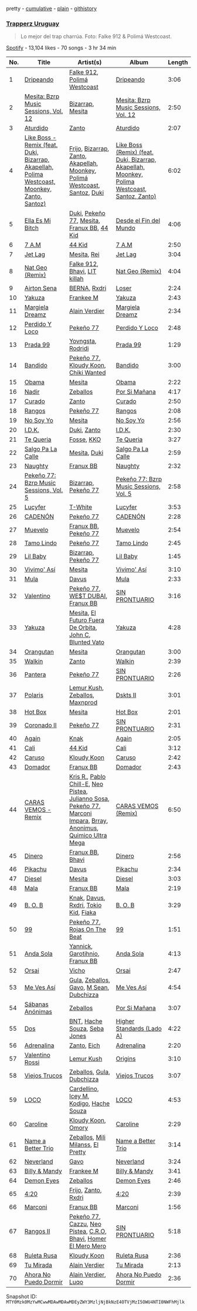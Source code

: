 pretty - [cumulative](/playlists/cumulative/37i9dQZF1DX5DGKC3XcKsx.md) - [plain](/playlists/plain/37i9dQZF1DX5DGKC3XcKsx) - [githistory](https://github.githistory.xyz/mackorone/spotify-playlist-archive/blob/main/playlists/plain/37i9dQZF1DX5DGKC3XcKsx)

### [Trapperz Uruguay](https://open.spotify.com/playlist/37i9dQZF1DX5DGKC3XcKsx)

> Lo mejor del trap charrúa\. Foto: Falke 912 & Polimá Westcoast.

[Spotify](https://open.spotify.com/user/spotify) - 13,104 likes - 70 songs - 3 hr 34 min

| No. | Title | Artist(s) | Album | Length |
|---|---|---|---|---|
| 1 | [Dripeando](https://open.spotify.com/track/2x1s3TXM1fvVzCAd1Suf4T) | [Falke 912](https://open.spotify.com/artist/2UGqLkLUByrbH1P7d9ThUo), [Polimá Westcoast](https://open.spotify.com/artist/768O5GliF0bqscyghggrbE) | [Dripeando](https://open.spotify.com/album/4tg4Sy7PgIkiMgMzEDEdWq) | 3:06 |
| 2 | [Mesita: Bzrp Music Sessions, Vol\. 12](https://open.spotify.com/track/1tYHgSaQDSYHRVMGgDnTdk) | [Bizarrap](https://open.spotify.com/artist/716NhGYqD1jl2wI1Qkgq36), [Mesita](https://open.spotify.com/artist/2IKdK6PbitvCiXt1t2bPU6) | [Mesita: Bzrp Music Sessions, Vol\. 12](https://open.spotify.com/album/2BMY1CRlopwdBKH5P0sjMj) | 2:50 |
| 3 | [Aturdido](https://open.spotify.com/track/2D7z2aQ5m29sz7O4atGKrf) | [Zanto](https://open.spotify.com/artist/4z1EZw4oQOS65xBnx95O60) | [Aturdido](https://open.spotify.com/album/4v6M2FKVF4mh3fmcITcx2j) | 2:07 |
| 4 | [Like Boss \- Remix \(feat\. Duki, Bizarrap, Akapellah, Polima Westcoast, Moonkey, Zanto, Santoz\)](https://open.spotify.com/track/2H2pkZBzWDX2TzGW7sp014) | [Frijo](https://open.spotify.com/artist/4D2d63igYEdzhzFnxrSow7), [Bizarrap](https://open.spotify.com/artist/716NhGYqD1jl2wI1Qkgq36), [Zanto](https://open.spotify.com/artist/4z1EZw4oQOS65xBnx95O60), [Akapellah](https://open.spotify.com/artist/6fMZytDgX1Q9OV6ndSugym), [Moonkey](https://open.spotify.com/artist/3qiQUUvazYmo7tBgQeb2rf), [Polimá Westcoast](https://open.spotify.com/artist/768O5GliF0bqscyghggrbE), [Santoz](https://open.spotify.com/artist/3TBQtYdNFCgig6ZrFUJkLx), [Duki](https://open.spotify.com/artist/1bAftSH8umNcGZ0uyV7LMg) | [Like Boss \(Remix\) \(feat\. Duki, Bizarrap, Akapellah, Moonkey, Polima Westcoast, Santoz, Zanto\)](https://open.spotify.com/album/5nFrn5iITgj3ScvqIUcKP1) | 6:02 |
| 5 | [Ella Es Mi Bitch](https://open.spotify.com/track/6gAhoYC40nPWRXfc5Gq04H) | [Duki](https://open.spotify.com/artist/1bAftSH8umNcGZ0uyV7LMg), [Pekeño 77](https://open.spotify.com/artist/5eIRbSES1yeGSBuqZ4xvuD), [Mesita](https://open.spotify.com/artist/2IKdK6PbitvCiXt1t2bPU6), [Franux BB](https://open.spotify.com/artist/1iblTHYdU8q8t8nH4sHl8A), [44 Kid](https://open.spotify.com/artist/6C5H5G8EN1hu9N1wtOF5Wb) | [Desde el Fin del Mundo](https://open.spotify.com/album/3MKQjYpaES80tFP7Qo2zH0) | 4:06 |
| 6 | [7 A.M](https://open.spotify.com/track/2H9xMTGgWM7gTcIVgzKzSV) | [44 Kid](https://open.spotify.com/artist/6C5H5G8EN1hu9N1wtOF5Wb) | [7 A.M](https://open.spotify.com/album/5OYAGfU1tMNwH7kwgQnpYa) | 2:50 |
| 7 | [Jet Lag](https://open.spotify.com/track/4ftH6O3bvfEB4EO04K2xIM) | [Mesita](https://open.spotify.com/artist/2IKdK6PbitvCiXt1t2bPU6), [Rei](https://open.spotify.com/artist/4IG1SDlwgNKzqTmjBrvY3K) | [Jet Lag](https://open.spotify.com/album/6FnkMBlsYoeC0RlHukY935) | 3:04 |
| 8 | [Nat Geo \(Remix\)](https://open.spotify.com/track/4ftg5EDTuJw7gIlTi9LC7d) | [Falke 912](https://open.spotify.com/artist/2UGqLkLUByrbH1P7d9ThUo), [Bhavi](https://open.spotify.com/artist/7fT2Me47PQ8T7954PKrcwR), [LIT killah](https://open.spotify.com/artist/1vqR17Iv8VFdzure1TAXEq) | [Nat Geo \(Remix\)](https://open.spotify.com/album/4mQCYm9dzempb87XCrQCCC) | 4:04 |
| 9 | [Airton Sena](https://open.spotify.com/track/0AMgSWPInzBYqVuuNqD7q5) | [BERNA](https://open.spotify.com/artist/0pu9CItC6Ei7YDVdP7Bz1f), [Rxdri](https://open.spotify.com/artist/2Ih4Ih8PVFoAZmXFChOwAR) | [Loser](https://open.spotify.com/album/1woYPuvg5mxx3ebdwrpVaj) | 2:24 |
| 10 | [Yakuza](https://open.spotify.com/track/737DzXIpX8200dVRur7f1z) | [Frankee M](https://open.spotify.com/artist/4KyVsdUsXayts4oE0lMFPR) | [Yakuza](https://open.spotify.com/album/20zN2kTh1BuRzFF913wCZc) | 2:43 |
| 11 | [Margiela Dreamz](https://open.spotify.com/track/4oDH0GJkBdhDItWAAF8ozG) | [Alain Verdier](https://open.spotify.com/artist/0GbTibx6jki0CWRaf9JLSa) | [Margiela Dreamz](https://open.spotify.com/album/3febdd6JSLfuBRE5k9iVwB) | 2:34 |
| 12 | [Perdido Y Loco](https://open.spotify.com/track/152G4mNuk9f5bdsBXNJw5k) | [Pekeño 77](https://open.spotify.com/artist/5eIRbSES1yeGSBuqZ4xvuD) | [Perdido Y Loco](https://open.spotify.com/album/0nJDjNwAfW1LyGaLay9hwV) | 2:48 |
| 13 | [Prada 99](https://open.spotify.com/track/6XBQV8AJqJYdW6SSmChJlT) | [Yovngsta](https://open.spotify.com/artist/6Sf5W6A6Q1m9suLf47h4tT), [Rodridi](https://open.spotify.com/artist/6ASGA8HXm5wcYHk0dBteDv) | [Prada 99](https://open.spotify.com/album/2w0Mb7M5AprdbyiisbBxCp) | 1:29 |
| 14 | [Bandido](https://open.spotify.com/track/7lrQHJALQdGhjvoeYAqwj7) | [Pekeño 77](https://open.spotify.com/artist/5eIRbSES1yeGSBuqZ4xvuD), [Kloudy Koon](https://open.spotify.com/artist/5b1CYOC0HvTPzWSawMATPv), [Chiki Wanted](https://open.spotify.com/artist/33jFO9W9LzOFYLwdPcs97O) | [Bandido](https://open.spotify.com/album/399hcbeQG2iJ4rkMpEwNnM) | 3:00 |
| 15 | [Obama](https://open.spotify.com/track/4Pe7K3i2JWTdL2x5ZmGW15) | [Mesita](https://open.spotify.com/artist/2IKdK6PbitvCiXt1t2bPU6) | [Obama](https://open.spotify.com/album/1e6cbBUcVLlGDth1BLVAom) | 2:22 |
| 16 | [Nadir](https://open.spotify.com/track/4PSBZbrqnlOX0tCbVzhmu7) | [Zeballos](https://open.spotify.com/artist/5ayyPSqoObeTOj1UGtM79C) | [Por Si Mañana](https://open.spotify.com/album/0EK7wOGPTR2Mvbf4ddWvT0) | 4:17 |
| 17 | [Curado](https://open.spotify.com/track/3s3Da465rZm9rhGaxlAkZt) | [Zanto](https://open.spotify.com/artist/4z1EZw4oQOS65xBnx95O60) | [Curado](https://open.spotify.com/album/5OdV85nPdRmu2jqdHxys4e) | 2:50 |
| 18 | [Rangos](https://open.spotify.com/track/0ZeQFWUwICisBLXNFtlsAY) | [Pekeño 77](https://open.spotify.com/artist/5eIRbSES1yeGSBuqZ4xvuD) | [Rangos](https://open.spotify.com/album/1cLqKrL2fed5ARiR8qJF3x) | 2:08 |
| 19 | [No Soy Yo](https://open.spotify.com/track/64z5CqcwEqEqncSZ1iILQ4) | [Mesita](https://open.spotify.com/artist/2IKdK6PbitvCiXt1t2bPU6) | [No Soy Yo](https://open.spotify.com/album/4kJ0ZhiZJBEcQgULwrKpO8) | 2:56 |
| 20 | [I.D.K.](https://open.spotify.com/track/0Et7R62PgWXXWPeA3N33g2) | [Duki](https://open.spotify.com/artist/1bAftSH8umNcGZ0uyV7LMg), [Zanto](https://open.spotify.com/artist/4z1EZw4oQOS65xBnx95O60) | [I.D.K.](https://open.spotify.com/album/5ISGPxLsYX94QcADA2rum5) | 2:30 |
| 21 | [Te Queria](https://open.spotify.com/track/5VAyqQT8B4AtfZWCguR0Jd) | [Fosse](https://open.spotify.com/artist/2PCb69QCbQJvBJF9tuWcNo), [KKO](https://open.spotify.com/artist/5vqML5YrVETt2HBhovmnNv) | [Te Queria](https://open.spotify.com/album/3FmgeB9WRmAQZltG18v83i) | 3:27 |
| 22 | [Salgo Pa La Calle](https://open.spotify.com/track/1OSMYyDIhuLzTskju4MTO7) | [Mesita](https://open.spotify.com/artist/2IKdK6PbitvCiXt1t2bPU6), [Duki](https://open.spotify.com/artist/1bAftSH8umNcGZ0uyV7LMg) | [Salgo Pa La Calle](https://open.spotify.com/album/3RI95RhBmxx7hMrB7vjW7a) | 2:59 |
| 23 | [Naughty](https://open.spotify.com/track/5aM5URUpie6O3kbjC9ve8o) | [Franux BB](https://open.spotify.com/artist/1iblTHYdU8q8t8nH4sHl8A) | [Naughty](https://open.spotify.com/album/3c8f0xpg7l1BwDjETI0hPs) | 2:32 |
| 24 | [Pekeño 77: Bzrp Music Sessions, Vol\. 5](https://open.spotify.com/track/06lC5NkXlLK9Ag99zuMnvw) | [Bizarrap](https://open.spotify.com/artist/716NhGYqD1jl2wI1Qkgq36), [Pekeño 77](https://open.spotify.com/artist/5eIRbSES1yeGSBuqZ4xvuD) | [Pekeño 77: Bzrp Music Sessions, Vol\. 5](https://open.spotify.com/album/0s8c9YWh0NWlhxaxhzHfWD) | 2:58 |
| 25 | [Lucyfer](https://open.spotify.com/track/19mCFZhJU1VNB2L3OCn9Fi) | [T\-White](https://open.spotify.com/artist/5KxDYkibhhz4LGCJaWqWd3) | [Lucyfer](https://open.spotify.com/album/6QBNPNrXMbAMKhj5DbxEMg) | 3:53 |
| 26 | [CADENÓN](https://open.spotify.com/track/0d2lAzPqNy9VWcWXz2aePk) | [Pekeño 77](https://open.spotify.com/artist/5eIRbSES1yeGSBuqZ4xvuD) | [CADENÓN](https://open.spotify.com/album/76QFmNhgS4obmgDzS51cb5) | 2:28 |
| 27 | [Muevelo](https://open.spotify.com/track/28heACAY3yarHfx2WrYP23) | [Franux BB](https://open.spotify.com/artist/1iblTHYdU8q8t8nH4sHl8A), [Pekeño 77](https://open.spotify.com/artist/5eIRbSES1yeGSBuqZ4xvuD) | [Muevelo](https://open.spotify.com/album/2GBfi6oxh7wm0PvToG5YrA) | 2:54 |
| 28 | [Tamo Lindo](https://open.spotify.com/track/4gplPs2PkpRb00Yj46q20l) | [Pekeño 77](https://open.spotify.com/artist/5eIRbSES1yeGSBuqZ4xvuD) | [Tamo Lindo](https://open.spotify.com/album/5AhpFYS3k7veyUsI0VTOxA) | 2:45 |
| 29 | [Lil Baby](https://open.spotify.com/track/49rpYHsEJU2HK826B3rxPq) | [Bizarrap](https://open.spotify.com/artist/716NhGYqD1jl2wI1Qkgq36), [Pekeño 77](https://open.spotify.com/artist/5eIRbSES1yeGSBuqZ4xvuD) | [Lil Baby](https://open.spotify.com/album/6s9ATpyVUh4xieEuoFoXmq) | 1:45 |
| 30 | [Vivimo' Así](https://open.spotify.com/track/5rZ9x55jPqUcXGLxBd2Fnt) | [Mesita](https://open.spotify.com/artist/2IKdK6PbitvCiXt1t2bPU6) | [Vivimo' Así](https://open.spotify.com/album/69d66xYUwQVvs8i3oag2c3) | 3:10 |
| 31 | [Mula](https://open.spotify.com/track/2yKhhMAFFXFrGxXi9KkICR) | [Davus](https://open.spotify.com/artist/2Gxaf60UDXKrmcIhEjULSk) | [Mula](https://open.spotify.com/album/1gioYZU1SjcBIgLMoKBt07) | 2:33 |
| 32 | [Valentino](https://open.spotify.com/track/7xA1kJmYtW1SY3uWarCf2T) | [Pekeño 77](https://open.spotify.com/artist/5eIRbSES1yeGSBuqZ4xvuD), [WE$T DUBAI](https://open.spotify.com/artist/0ThxHJx0ElqLD8h2Compyq), [Franux BB](https://open.spotify.com/artist/1iblTHYdU8q8t8nH4sHl8A) | [SIN PRONTUARIO](https://open.spotify.com/album/0JhThijVyy7mFSewn2Bkgx) | 3:16 |
| 33 | [Yakuza](https://open.spotify.com/track/0gPM83N4pcucaFMNbUX2eR) | [Mesita](https://open.spotify.com/artist/2IKdK6PbitvCiXt1t2bPU6), [El Futuro Fuera De Orbita](https://open.spotify.com/artist/7thOJx5gcuoJcEcaoHsPAk), [John C](https://open.spotify.com/artist/66lf5bQo2BIEue1pxfgxQS), [Blunted Vato](https://open.spotify.com/artist/15RLdM61VHtknTIYIuNviR) | [Yakuza](https://open.spotify.com/album/4njpct4ZRvdI4ZsdrkRyQo) | 4:28 |
| 34 | [Orangutan](https://open.spotify.com/track/1Ytlu66YWuZDcgwjwOeix8) | [Mesita](https://open.spotify.com/artist/2IKdK6PbitvCiXt1t2bPU6) | [Orangutan](https://open.spotify.com/album/5470pf2kOxCht3U7laZO3K) | 3:00 |
| 35 | [Walkin](https://open.spotify.com/track/5qXCp9EZIGn0iDh1iUn5cj) | [Zanto](https://open.spotify.com/artist/4z1EZw4oQOS65xBnx95O60) | [Walkin](https://open.spotify.com/album/5O58w93Xm9toNdcT4zKtUt) | 2:39 |
| 36 | [Pantera](https://open.spotify.com/track/1CodTczherooLAQWXobnCk) | [Pekeño 77](https://open.spotify.com/artist/5eIRbSES1yeGSBuqZ4xvuD) | [SIN PRONTUARIO](https://open.spotify.com/album/0JhThijVyy7mFSewn2Bkgx) | 2:26 |
| 37 | [Polaris](https://open.spotify.com/track/2zCsasxMJ1KpTl8uWJSG2s) | [Lemur Kush](https://open.spotify.com/artist/3dZRodtVGMHccB1qQAcJAq), [Zeballos](https://open.spotify.com/artist/5ayyPSqoObeTOj1UGtM79C), [Maxnprod](https://open.spotify.com/artist/46bWo9I0KV3GEaUth5sB3T) | [Dskts II](https://open.spotify.com/album/1619KiZpoSUpEmVBiKl8jj) | 3:01 |
| 38 | [Hot Box](https://open.spotify.com/track/2GintlSiqb7EQiPJwa3etY) | [Mesita](https://open.spotify.com/artist/2IKdK6PbitvCiXt1t2bPU6) | [Hot Box](https://open.spotify.com/album/1ts9do5lw5wt3Fa1H4iV3o) | 2:01 |
| 39 | [Coronado II](https://open.spotify.com/track/4qWRrGNTuWaE1fJuLCv4zN) | [Pekeño 77](https://open.spotify.com/artist/5eIRbSES1yeGSBuqZ4xvuD) | [SIN PRONTUARIO](https://open.spotify.com/album/0JhThijVyy7mFSewn2Bkgx) | 2:31 |
| 40 | [Again](https://open.spotify.com/track/4whT7h05caeS8PycSBRI2P) | [Knak](https://open.spotify.com/artist/3IYKcXI1sFqT1ZtfyoW55C) | [Again](https://open.spotify.com/album/1w15Pfpc6NrfY0ciKz7pxo) | 2:05 |
| 41 | [Cali](https://open.spotify.com/track/6IWck0QI8n33UH2GZYq0HE) | [44 Kid](https://open.spotify.com/artist/6C5H5G8EN1hu9N1wtOF5Wb) | [Cali](https://open.spotify.com/album/45LvR7dWKVNLzoxFVEPwt5) | 3:12 |
| 42 | [Caruso](https://open.spotify.com/track/28tCRcgXZoujhWaQLj2i6a) | [Kloudy Koon](https://open.spotify.com/artist/5b1CYOC0HvTPzWSawMATPv) | [Caruso](https://open.spotify.com/album/4jOFyt3sHYRHxsc3RDhBEj) | 2:42 |
| 43 | [Domador](https://open.spotify.com/track/34DUbd3nYikXkPmdrLH6vw) | [Franux BB](https://open.spotify.com/artist/1iblTHYdU8q8t8nH4sHl8A) | [Domador](https://open.spotify.com/album/4EQqaciQsB6WSPEIlW0cnH) | 2:43 |
| 44 | [CARAS VEMOS \- Remix](https://open.spotify.com/track/45bDKqcXUgd7IVAvFYsTTe) | [Kris R.](https://open.spotify.com/artist/3i6lAgVHplDXb6zrjIeBeK), [Pablo Chill\-E](https://open.spotify.com/artist/2XcZshqzPKm3iZcmt73R8D), [Neo Pistea](https://open.spotify.com/artist/01m2XZ7m7rAz6KY3scTdaV), [Julianno Sosa](https://open.spotify.com/artist/4IC2X34tZmHG3VfTbpzvwL), [Pekeño 77](https://open.spotify.com/artist/5eIRbSES1yeGSBuqZ4xvuD), [Marconi Impara](https://open.spotify.com/artist/3AP96neoRZgep3w7wvhubP), [Brray](https://open.spotify.com/artist/1GKIlPFdcewHtpDVCQ8zmJ), [Anonimus](https://open.spotify.com/artist/62lbdm09j0QUbWB7SqCJvt), [Quimico Ultra Mega](https://open.spotify.com/artist/3tZdknQnzsVIIdaGCTj4RX) | [CARAS VEMOS \(Remix\)](https://open.spotify.com/album/6YDlWZ01O0RboiJIOs00Tz) | 6:50 |
| 45 | [Dinero](https://open.spotify.com/track/6LR3JSxtiYV6bP8sAAbpu1) | [Franux BB](https://open.spotify.com/artist/1iblTHYdU8q8t8nH4sHl8A), [Bhavi](https://open.spotify.com/artist/7fT2Me47PQ8T7954PKrcwR) | [Dinero](https://open.spotify.com/album/5YIAtJSbvBhSDfiniUotRG) | 2:56 |
| 46 | [Pikachu](https://open.spotify.com/track/2nFjLOG4IzRSMJVKFmLhYd) | [Davus](https://open.spotify.com/artist/2Gxaf60UDXKrmcIhEjULSk) | [Pikachu](https://open.spotify.com/album/2ttrs7u5sWk7uEwZiddQGr) | 2:34 |
| 47 | [Diesel](https://open.spotify.com/track/6R4Wd9RoM1EgVw0BGXvk7E) | [Mesita](https://open.spotify.com/artist/2IKdK6PbitvCiXt1t2bPU6) | [Diesel](https://open.spotify.com/album/07cdRKFYt5bF64tmsxf5Gi) | 3:03 |
| 48 | [Mala](https://open.spotify.com/track/4EwdS4w1dmiCPOGxM1jgXK) | [Franux BB](https://open.spotify.com/artist/1iblTHYdU8q8t8nH4sHl8A) | [Mala](https://open.spotify.com/album/6LlsoZwRSKHZxoei4mi3LJ) | 2:19 |
| 49 | [B\. O\. B](https://open.spotify.com/track/4cXjkpjYYu0V4UC4FOgwko) | [Knak](https://open.spotify.com/artist/3IYKcXI1sFqT1ZtfyoW55C), [Davus](https://open.spotify.com/artist/2Gxaf60UDXKrmcIhEjULSk), [Rxdri](https://open.spotify.com/artist/2Ih4Ih8PVFoAZmXFChOwAR), [Tokio Kid](https://open.spotify.com/artist/7LbAa0SzZBV93ZBEAfbybU), [Fiaka](https://open.spotify.com/artist/4WnQ5jwWJqzFPWIY4ehuGk) | [B\. O\. B](https://open.spotify.com/album/1VbDvnmTijKQOgu9diqVHd) | 3:29 |
| 50 | [99](https://open.spotify.com/track/4Vh2SFz8KR3qLTSP4wPHoN) | [Pekeño 77](https://open.spotify.com/artist/5eIRbSES1yeGSBuqZ4xvuD), [Rojas On The Beat](https://open.spotify.com/artist/48yQpzWYzshNnJ2bmruUS5) | [99](https://open.spotify.com/album/5eMMBUpQsX7SpwbHaAXxPx) | 1:51 |
| 51 | [Anda Sola](https://open.spotify.com/track/5TTK8WMXJOwvgXgexMxlCc) | [Yannick](https://open.spotify.com/artist/6sS7188uJ5srzBOE8MnZZd), [Garotihnio](https://open.spotify.com/artist/1RJLHuc4Gpbsm8fLhTUz33), [Franux BB](https://open.spotify.com/artist/1iblTHYdU8q8t8nH4sHl8A) | [Anda Sola](https://open.spotify.com/album/7DtLZineSoRw24eCiqSczB) | 4:13 |
| 52 | [Orsai](https://open.spotify.com/track/76ZjOycIytweoimhlJdSWo) | [Vicho](https://open.spotify.com/artist/1PwkgBMwCn6Wt4F1wj0S8S) | [Orsai](https://open.spotify.com/album/22yL4tDi8E9S2MAt0RZQaQ) | 2:47 |
| 53 | [Me Ves Así](https://open.spotify.com/track/3MFXe3XuFMCbD4duDv9Q5H) | [Gula](https://open.spotify.com/artist/0z6vMOXncHabKtz4zNC7dB), [Zeballos](https://open.spotify.com/artist/5ayyPSqoObeTOj1UGtM79C), [Gavo](https://open.spotify.com/artist/6a4vjdtgYYdro1VozKKhA1), [M Sean](https://open.spotify.com/artist/2MnCysmz9o28SiZKwc5GBd), [Dubchizza](https://open.spotify.com/artist/04i3ncIq7vjYE2N5Wl7q52) | [Me Ves Así](https://open.spotify.com/album/7497VjO5oR6iu1I8SX96nX) | 4:54 |
| 54 | [Sábanas Anónimas](https://open.spotify.com/track/3onL7etNXsBumOa4HmFnqE) | [Zeballos](https://open.spotify.com/artist/5ayyPSqoObeTOj1UGtM79C) | [Por Si Mañana](https://open.spotify.com/album/0EK7wOGPTR2Mvbf4ddWvT0) | 3:07 |
| 55 | [Dos](https://open.spotify.com/track/6YrxXC8qq1kLvhtUZ8ybkf) | [BNT](https://open.spotify.com/artist/5QPQ1ZQFmow6eoSsscq33K), [Hache Souza](https://open.spotify.com/artist/1yQiZJTb5BgGi69eTkgqMW), [Seba Jones](https://open.spotify.com/artist/2FbKpBqa4bdoDiYIklpw3V) | [Higher Standards \(Lado A\)](https://open.spotify.com/album/6pglBdAozqBiOiF1hDNd1Y) | 4:22 |
| 56 | [Adrenalina](https://open.spotify.com/track/02oBBhwqrj7c6iCOMrIM6N) | [Zanto](https://open.spotify.com/artist/4z1EZw4oQOS65xBnx95O60), [Eich](https://open.spotify.com/artist/0sNvI8p4fuICGGH0pOCxUT) | [Adrenalina](https://open.spotify.com/album/6j4zyb69QyP5IK6znZkv4U) | 2:20 |
| 57 | [Valentino Rossi](https://open.spotify.com/track/7EVuU6XXGinBd8Km7tHbct) | [Lemur Kush](https://open.spotify.com/artist/3dZRodtVGMHccB1qQAcJAq) | [Origins](https://open.spotify.com/album/4UEgb48gOslqVZtG5QzsIp) | 3:10 |
| 58 | [Viejos Trucos](https://open.spotify.com/track/4jHLFHeuww4uibhRIYpn57) | [Zeballos](https://open.spotify.com/artist/5ayyPSqoObeTOj1UGtM79C), [Gula](https://open.spotify.com/artist/0z6vMOXncHabKtz4zNC7dB), [Dubchizza](https://open.spotify.com/artist/04i3ncIq7vjYE2N5Wl7q52) | [Viejos Trucos](https://open.spotify.com/album/5B7SLw0oyxvApok70pkWYe) | 3:07 |
| 59 | [LOCO](https://open.spotify.com/track/0ybmZk2XJ8bbSJuqlENAfm) | [Cardellino](https://open.spotify.com/artist/7HFja6X48hWE58m3pQnGV0), [Icey M](https://open.spotify.com/artist/4TPbwp5DRBRpSJ2mzJMpxV), [Kodigo](https://open.spotify.com/artist/3hwgckfLtTHdnkf694c7HS), [Hache Souza](https://open.spotify.com/artist/1yQiZJTb5BgGi69eTkgqMW) | [LOCO](https://open.spotify.com/album/4ILXSxyZkw5YcShYBeInhB) | 4:53 |
| 60 | [Caroline](https://open.spotify.com/track/1o8v3LDGP6bbwIxX8bwsvQ) | [Kloudy Koon](https://open.spotify.com/artist/5b1CYOC0HvTPzWSawMATPv), [Omory](https://open.spotify.com/artist/031F1klhvu2mPjqvCOB27f) | [Caroline](https://open.spotify.com/album/66khx8GiqWbnVzWlbXzVw6) | 2:29 |
| 61 | [Name a Better Trio](https://open.spotify.com/track/7q0kM0V1CQbcMN0vd4EEYV) | [Zeballos](https://open.spotify.com/artist/5ayyPSqoObeTOj1UGtM79C), [Mili Milanss](https://open.spotify.com/artist/5US33tP9Eoj53sO9yF4STs), [El Pretty](https://open.spotify.com/artist/2m7LESODINoGXl2K0mpbC5) | [Name a Better Trio](https://open.spotify.com/album/4QTp48x8WU58Vefbir959S) | 3:14 |
| 62 | [Neverland](https://open.spotify.com/track/5okAtarMB2Zp4IAZAoxyxe) | [Gavo](https://open.spotify.com/artist/6a4vjdtgYYdro1VozKKhA1) | [Neverland](https://open.spotify.com/album/5RI9V5V7eGOPmPzBxnPan7) | 3:24 |
| 63 | [Billy & Mandy](https://open.spotify.com/track/6Wzbvmcn2nVS4d2Cn94UaB) | [Frankee M](https://open.spotify.com/artist/4KyVsdUsXayts4oE0lMFPR) | [Billy & Mandy](https://open.spotify.com/album/6gikQexyfjFJwTIbqSV1oS) | 3:41 |
| 64 | [Demon Eyes](https://open.spotify.com/track/4KqCoIU9aU9ZRChE4DzmA7) | [Zeballos](https://open.spotify.com/artist/5ayyPSqoObeTOj1UGtM79C) | [Demon Eyes](https://open.spotify.com/album/7Azhme81h66iSHCU9vADVa) | 2:46 |
| 65 | [4:20](https://open.spotify.com/track/3yL9UXrMYemH8bdzXGPGgS) | [Frijo](https://open.spotify.com/artist/4D2d63igYEdzhzFnxrSow7), [Zanto](https://open.spotify.com/artist/4z1EZw4oQOS65xBnx95O60), [Rxdri](https://open.spotify.com/artist/2Ih4Ih8PVFoAZmXFChOwAR) | [4:20](https://open.spotify.com/album/2QcFfqH4LuAsXiUIxpdPVH) | 2:39 |
| 66 | [Marconi](https://open.spotify.com/track/17PKO1LhQPk6JbS5aKeh7U) | [Franux BB](https://open.spotify.com/artist/1iblTHYdU8q8t8nH4sHl8A) | [Marconi](https://open.spotify.com/album/3kELmMXkwBKPvvFV7BCJrb) | 1:56 |
| 67 | [Rangos II](https://open.spotify.com/track/2TGZPm8tRKgepIZ6RuE1tt) | [Pekeño 77](https://open.spotify.com/artist/5eIRbSES1yeGSBuqZ4xvuD), [Cazzu](https://open.spotify.com/artist/6w3SkAHYPsQ1bxV7VDlG5y), [Neo Pistea](https://open.spotify.com/artist/01m2XZ7m7rAz6KY3scTdaV), [C.R.O](https://open.spotify.com/artist/4puAp107dCehraE47QXVQX), [Bhavi](https://open.spotify.com/artist/7fT2Me47PQ8T7954PKrcwR), [Homer El Mero Mero](https://open.spotify.com/artist/0Xo4VFS3v07L0GwIVkZLfg) | [SIN PRONTUARIO](https://open.spotify.com/album/0JhThijVyy7mFSewn2Bkgx) | 5:18 |
| 68 | [Ruleta Rusa](https://open.spotify.com/track/6X9IeZi3JXIsV9yAG6xq4j) | [Kloudy Koon](https://open.spotify.com/artist/5b1CYOC0HvTPzWSawMATPv) | [Ruleta Rusa](https://open.spotify.com/album/2Qie57F9y5BaktRn5ko5y1) | 2:36 |
| 69 | [Tu Mirada](https://open.spotify.com/track/3Bl6VMvrPDyVCQFYTGlygq) | [Alain Verdier](https://open.spotify.com/artist/0GbTibx6jki0CWRaf9JLSa) | [Tu Mirada](https://open.spotify.com/album/3L0HpohjbclTsSvGxH7X2t) | 2:13 |
| 70 | [Ahora No Puedo Dormir](https://open.spotify.com/track/3iQDeOqPl30DkC7KUECpGs) | [Alain Verdier](https://open.spotify.com/artist/0GbTibx6jki0CWRaf9JLSa), [Luqo](https://open.spotify.com/artist/0bSeMRiKgDwHur64WIOodN) | [Ahora No Puedo Dormir](https://open.spotify.com/album/6k7BF11jOV9gSZjuLkw4i3) | 2:36 |

Snapshot ID: `MTY0Mzk0MzYwMCwwMDAwMDAwMDEyZWY3MzljNjBkNzE4OTVjMzI5OWU4NTI0NWFhMjlk`
